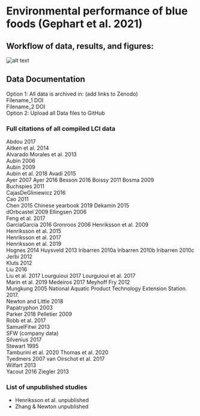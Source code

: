 # Environmental performance of blue foods (Gephart et al. 2021)

## Workflow of data, results, and figures:
![alt text](https://github.com/jagephart/FishPrint/blob/master/BFA-analysis-diagram-README.png)

## Data Documentation
Option 1: All data is archived in: (add links to Zenodo)  
Filename_1 DOI  
Filename_2 DOI  
Option 2: Upload all Data files to GitHub

### Full citations of all compiled LCI data
Abdou 2017  
Aitken et al. 2014  
Alvarado Morales et al. 2013  
Aubin 2006  
Aubin 2009  
Aubin et al. 2018 
Avadi 2015  
Ayer 2007 
Ayer 2016 
Besson 2016 
Boissy 2011 
Bosma 2009  
Buchspies 2011  
CajasDeGliniewicz 2016  
Cao 2011  
Chen 2015 
Chinese yearbook 2019 
Dekamin 2015  
dOrbcastel 2009 
Ellingsen 2006  
Feng et al. 2017  
GarciaGarcia 2016 
Gronroos 2006 
Henriksson et al. 2009  
Henriksson et al. 2015  
Henriksson et al. 2017  
Henriksson et al. 2019  
Hognes 2014 
Huysveld 2013 
Iribarren 2010a 
Iribarren 2010b 
Iribarren 2010c 
Jerbi 2012  
Kluts 2012  
Liu 2016  
Liu et al. 2017 
Lourguioui 2017 
Lourguioui et al. 2017  
Marin et al. 2019 
Medeiros 2017 
Meyhoff Fry 2012  
Mungkung 2005 
National Aquatic Product Technology Extension Station. 2017.  
Newton and Little 2018  
Papatryphon 2003  
Parker 2018 
Pelletier 2009  
Robb et al. 2017  
SamuelFitwi 2013  
SFW (company data)  
Silvenius 2017  
Stewart 1995  
Tamburini et al. 2020 
Thomas et al. 2020  
Tyedmers 2007 
van Oirschot et al. 2017  
Wilfart 2013  
Yacout 2016 
Ziegler 2013  

### List of unpublished studies
* Henriksson et al. unpublished 
* Zhang & Newton unpublished  
